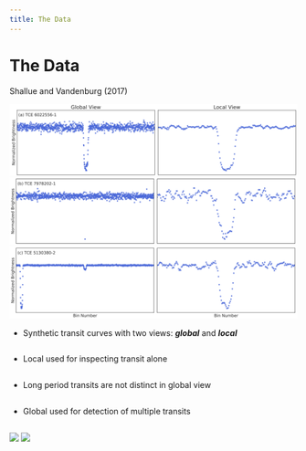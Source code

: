 ```yaml
---
title: The Data
---
```


# The Data

Shallue and Vandenburg (2017)

<div class="grid grid-cols-3 justify-center justify-items-center items-start -mt-5">
<div class="col-span-2 self-center">
<div>
  <img src="/images/transit_curve_1.png" class="w-125 shadow-xl" />
  </div>
  <div>
  <img src="/images/transit_curve_2.png" class="w-125 shadow-xl" />
  </div>
  <div>
  <img src="/images/transit_curve_3.png" class="w-125 shadow-xl" />
  </div>
</div>

<div class="list ml-5">
<p class="">

* Synthetic transit curves with two views: ***global*** and ***local***

</p>

<p class="">

* Local used for inspecting transit alone

</p>

<p class="">

* Long period transits are not distinct in global view

</p>

<p class="">

* Global used for detection of multiple transits

</p>

</div>
</div>

<style>

  .list li{
    margin-bottom: 1.8rem !important;
  }
  .not-active {
    opacity: 15%;
}
</style>

<img class="min-w-30 position-absolute top-100 left-22 rotate-20 opacity-70" src="https://upload.wikimedia.org/wikipedia/commons/5/57/Short_left_arrow_-_red.svg" />

<img class="min-w-30 position-absolute top-95 left-49 rotate-20 opacity-70" src="https://upload.wikimedia.org/wikipedia/commons/5/57/Short_left_arrow_-_red.svg" />

<!--
Global View: 1 Orbital Period
Local View: 4 Transit Durations
-->
